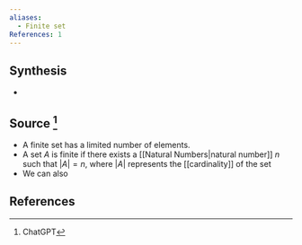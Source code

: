 ```yaml
---
aliases:
  - Finite set
References: 1
---
```

## Synthesis
- 
## Source [^1]
- A finite set has a limited number of elements.
- A set $A$ is finite if there exists a [[Natural Numbers|natural number]] $n$ such that $|A| = n$, where $|A|$ represents the [[cardinality]] of the set
- We can also 
## References

[^1]: ChatGPT